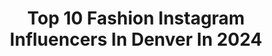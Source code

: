 ---
title: Top 10 Fashion Instagram Influencers In Denver In 2024
description: >-
  Find top fashion Instagram influencers in Denver in 2024. Most popular hashtags: #denver #fashion #4yo.
platform: Instagram
hits: 124
text_top: Identify the best Instagram influencers on inBeat.
text_bottom: Our platform has 124 Instagram influencers like this in Denver, United States for you to contact.
profiles:
  - username: "denv.her"
    fullname: >-
      Alisha Alexandra
    bio: >-
      It’s me. It’s she. I’m her. Lifestyle | Food | Fashion Denver📍 Email: denvherco@gmail.com
    location: "United States"
    followers: 60105
    engagement: 161
    commentsToLikes: 0.091698
    id: ck8swzzxlfrln0j78ayznim8l
    verified: false
    hashtags: "#denver, #ootn, #dairyblock, #ootd"
  - username: "miataylorequestrian"
    fullname: >-
      Mia Taylor
    bio: >-
      17 || SA Dressage Rider 🇦🇺🇬🇧 Churinga Hidden Secrets • Secret Cheraton High Fashion • Denver Talaheni Upsy Daisy • Daisy
    location: "United States"
    followers: 2627
    engagement: 816
    commentsToLikes: 0.039322
    id: ckaotgpzxvusg0i78g0aqtk87
    verified: false
    hashtags: "#chestnutgelding, #bridleless, #psofsweden, #ebephotography"
  - username: "colouredcrimson"
    fullname: >-
      ＣＡＴＥ
    bio: >-
      📍Chicago - Denver •Model •Cosmetologist •Creative
    location: "United States"
    followers: 8272
    engagement: 839
    commentsToLikes: 0.020098
    id: ck138ohrsh8hq0i19hr8pfx9b
    verified: false
    hashtags: "#fashion, #model, #denver, #chicagomodel"
  - username: "briknopf"
    fullname: >-
      Brianna Swint | Denver Fashion Creator
    bio: >-
      style+beauty+life+motherhood 💌 briannaknopf@gmail.com colorado 🏔
    location: "United States"
    followers: 87615
    engagement: 26
    commentsToLikes: 0.042236
    id: ck0ttoqsb3n4w0i190ysmb1wf
    verified: false
    hashtags: "#sweetgreentennyson, #2023recap, #outfitinspiration, #coloradofashion"
  - username: "danaoliivia"
    fullname: >-
      Dana Olivia
    bio: >-
      fashion, beauty, lifestyle Denver, CO🪐🖤💫🎲 💌danaoliivia@gmail.com
    location: "United States"
    followers: 7496
    engagement: 415
    commentsToLikes: 0.154748
    id: ckwbef71akzmq0j23297hxcgr
    verified: false
    hashtags: "#classystreetweargirls, #tigermist, #whatiamwearingtoday, #styl"
  - username: "itsphiliptucker"
    fullname: >-
      Philip Tucker
    bio: >-
      Denver, Colorado Fashion • Lifestyle • Concert Personal: @itsphillytucker
    location: "United States"
    followers: 4973
    engagement: 643
    commentsToLikes: 0.053564
    id: ck138ogryh8dy0i198fsgi9a0
    verified: false
    hashtags: "#portraitmood, #earth, #thelightsofbeauty, #savageframes"
  - username: "pulsarmind"
    fullname: >-
      Irving 🕊
    bio: >-
      Alive + Kicking Fashion | Portraiture 📍Denver
    location: "United States"
    followers: 47397
    engagement: 98
    commentsToLikes: 0.006475
    id: ck0u8xa9q8f7v0i19ngobaorh
    verified: false
    hashtags: ""
  - username: "_kianamarina_"
    fullname: >-
      K i a n a  J o h n s o n
    bio: >-
      Southwest Model & Talent Agency: Director of Training + Asst. DOP Denver📍 foodie | fashion | beauty | holistic health
    location: "United States"
    followers: 3009
    engagement: 843
    commentsToLikes: 0.048023
    id: ck5zr9h82w5nz0i14m397ksq8
    verified: false
    hashtags: "#4thofjuly, #summervibes, #90sbaby, #vegas"
  - username: "1000thingstodoindenver"
    fullname: >-
      Denver📍Things To Do in Denver
    bio: >-
      Voted Denver's Best Instagram • Denver Food, Drink, Fashion, Fitness, Music, Art, Outdoors & More • 💌1000ThingsToDoInDenver@gmail.com
    location: "United States"
    followers: 84395
    engagement: 247
    commentsToLikes: 0.235779
    id: ck14iedh6f09e0i19yn8q4p4e
    verified: false
    hashtags: "#rentanything, #1000thingstodoindenver, #ad, #ruckify"
  - username: "nikkiglamour"
    fullname: >-
      Nikki Glamour
    bio: >-
      @imdavidsisneros 💍 J. E. M. 💙💙💖
    location: "United States"
    followers: 114615
    engagement: 1062
    commentsToLikes: 0.013224
    id: ck0ubqs6gf1dj0i199nx9uujd
    verified: false
    hashtags: "#cancun, #milatracey, #myoldman, #happybirthdaybabydaddy"
---